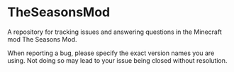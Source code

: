 # TheSeasonsMod
A repository for tracking issues and answering questions in the Minecraft mod The Seasons Mod.

When reporting a bug, please specify the exact version names you are using. Not doing so may lead to your issue being closed without resolution.
